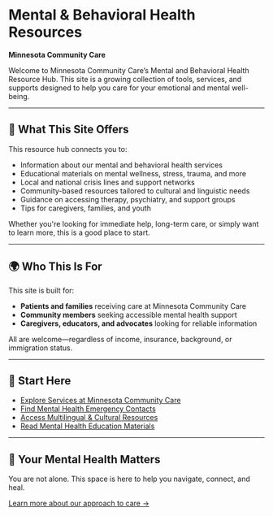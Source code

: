 # Mental & Behavioral Health Resources  
**Minnesota Community Care**

Welcome to Minnesota Community Care’s Mental and Behavioral Health Resource Hub. This site is a growing collection of tools, services, and supports designed to help you care for your emotional and mental well-being.

---

## 🧠 What This Site Offers
This resource hub connects you to:

- Information about our mental and behavioral health services
- Educational materials on mental wellness, stress, trauma, and more
- Local and national crisis lines and support networks
- Community-based resources tailored to cultural and linguistic needs
- Guidance on accessing therapy, psychiatry, and support groups
- Tips for caregivers, families, and youth

Whether you're looking for immediate help, long-term care, or simply want to learn more, this is a good place to start.

---

## 🌍 Who This Is For
This site is built for:

- **Patients and families** receiving care at Minnesota Community Care
- **Community members** seeking accessible mental health support
- **Caregivers, educators, and advocates** looking for reliable information

All are welcome—regardless of income, insurance, background, or immigration status.

---

## 📌 Start Here
- [Explore Services at Minnesota Community Care](#)
- [Find Mental Health Emergency Contacts](#)
- [Access Multilingual & Cultural Resources](#)
- [Read Mental Health Education Materials](#)

---

## 💚 Your Mental Health Matters
You are not alone. This space is here to help you navigate, connect, and heal.

[Learn more about our approach to care →](#)